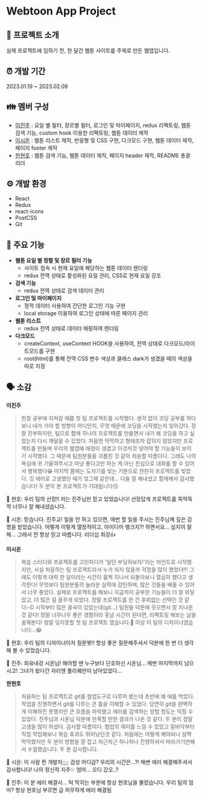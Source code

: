 # Webtoon App Project


## 📝 프로젝트 소개


실제 프로젝트에 임하기 전, 한 달간 웹툰 사이트를 주제로 만든 웹앱입니다.


## ⏰ 개발 기간


2023.01.19 ~ 2023.02.09


## 👪 멤버 구성


- [이진주](https://github.com/2realzoo) : 요일 별 필터, 장르별 필터, 로그인 및 마이페이지, redux 리펙토링, 웹툰 검색 기능, custom hook 이용한 리펙토링, 웹툰 데이터 제작
- [이시온](https://github.com/sienna0715) : 웹툰 리스트 제작, 반응형 및 CSS 구현, 다크모드 구현, 웹툰 데이터 제작, 페이지 footer 제작
- [한현호](https://github.com/hyunhoh) : 웹툰 검색 기능, 웹툰 데이터 제작, 페이지 header 제작, README 총괄 리더


## ⚙ 개발 환경
- React
- Redux
- react-icons
- PostCSS
- Git


## 📌 주요 기능
- **웹툰 요일 별 정렬 및 장르 필터 기능**
    - 사이트 접속 시 현재 요일에 해당하는 웹툰 데이터 렌더링
    - redux 전역 상태로 활성화된 요일 관리, CSS로 현재 요일 강조
- **검색 기능**
    - redux 전역 상태로 검색 데이터 관리
- **로그인 및 마이페이지**
    - 정적 데이터 사용하여 간단한 로그인 기능 구현
    - local storage 이용하여 로그인 상태에 따른 페이지 관리
- **웹툰 리스트**
    - redux 전역 상태로 데이터 매핑하여 렌더링
- **다크모드**
    - createContext, useContext HOOK을 사용하여, 전역 상태로 다크모드/라이트모드를 구현
    - root(html)를 통해 전역 CSS 변수 색상과 클래스 dark가 생겼을 때의 색상을 따로 지정


## 🗣️ 소감
**이진주**
> 한창 공부에 지쳐갈 때쯤 첫 팀 프로젝트를 시작했다. 생각 없이 코딩 공부를 하다 보니 내가 가야 할 방향이 어디인지, 무엇 때문에 코딩을 시작했는지 잊어갔다. 정말 진부하지만, 팀으로 함께 하나의 프로젝트를 만들면서 내가 왜 코딩을 하고 싶었는지 다시 깨달을 수 있었다. 처음엔 막막하고 형태조차 잡히지 않았지만 프로젝트를 만들며 우리의 웹앱에 애정이 생겼고 이것저것 넣어야 할 기능들이 보이기 시작했다. 그 때문에 팀원분들을 괴롭힌 것 같아 죄송할 따름이다. 그래도 나의 욕심에 귀 기울여주시고 마냥 좋다고만 하는 게 아닌 진심으로 대화를 할 수 있어서 행복했다😁 마지막 쯤에는 도자기를 빚는 기분으로 찬찬히 프로젝트를 빚었다. 깃 에러로 고생했던 때가 엊그제 같은데... 
다들 잘 해내셨고 함께해서 감사했습니다! 두 분의 본 프로젝트가 기대됩니다😚

💬 현호: 우리 팀의 선장!! 저는 진주님만 믿고 있었습니다! 선장답게 프로젝트를 뚝딱뚝딱 너무나 잘 해내셨습니다.

💬 시온: 믿습니다. 진주교! 일을 안 하고 있으면, 매번 할 일을 주시는 진주님께 깊은 감명을 받았습니다. 어떻게 이렇게 열정적이고, 아이디어 뱅크지?! 하면서요... 심지어 잘 해... 그래서 전 항상 믿고 따름니다. 리더십 최강👍

**이시온**
> 복습 스터디와 프로젝트를 고민하다가 '일단 부딪혀보자!'라는 마인드로 시작했지만, 사실 처음하는 팀 프로젝트라서 누가 되지 않을까 걱정을 많이 했었다!!! 그래도 이렇게 대략 한 달이라는 시간이 훌쩍 지나서 되돌아보니 열심히 했다고 생각한다! 무엇보다 팀원분들의 놀라운 실력에 감탄하며, 많은 것들을 배울 수 있어서 너무 좋았다.
실제로 프로젝트를 해보니 지금까지 공부한 기능들이 더 잘 와닿았고, 더 많은 걸 꿈꾸게 되었다. 정말 프로젝트를 한 건 후회없는 선택인 것 같다:-D
시작부터 많은 굴곡이 있었는데(git...) 팀원들 덕분에 웃으면서 잘 지나온 것 같다! 정말 너무너무 좋은 경험이라 훗날 시간이 된다면, 리팩토링 해보는 날을 꿈꿔본다! 정말 잊지못할 첫 팀 프로젝트 였습니다.💜
이상 이 팀의 디자이너였습니다...😂

💬 현호: 우리 팀의 디자이너이자 질문봇!! 항상 좋은 질문해주셔서 덕분에 한 번 더 생각해 볼 수 있었습니다.

💬 진주: 외유내강 시온님! 해야할 땐 누구보다 단호하신 시온님... 매번 마지막까지 남으시고! 그녀가 왔다간 자리엔 풀리퀘만이 남아있었다...

**한현호**
> 처음하는 팀 프로젝트로 git를 협업도구로 다루어 봤는데 초반에 꽤 애를 먹었다. 작업을 진행하면서 git를 다루는 큰 틀을 이해할 수 있었다. 당연히 git을 완벽하게 이해하진 못했지만 큰 흐름을 파악했고 에러를 검색하는 방법 정도는 익힐 수 있었다. 진주님과 시온님 덕분에 만족할 만한 결과가 나온 것 같다. 두 분이 정말 고생을 많이 하셨다. 감사할 따름이다. 협업의 재미를 느낄 수 있었고 밑바닥부터 직접 작업해보니 복습 효과도 뛰어났던것 같다. 처음에는 어떻게 해야되나 살짝 막막했지만 두 분이 방향을 잘 잡고 차근차근 하나하나 진행하셔서 따라가기만해서 수월했습니다. 두 분 감사합니다.

💬 시온: 이 사람 찐 개발자;;;; 감성 어디감? 우리의 시간은...?! 매변 에러 해결해주셔서 감사합니다! 나의 정신적 지주✨ 엄마... 오디 갔오..?

💬 진주: 이 분 에러 해결사... 턱 막히는 부분에 항상 현호님을 불렀습니다. 우리 팀의 엄마? 항상 현호님 부르면 급 허무하게 에러 해결됨